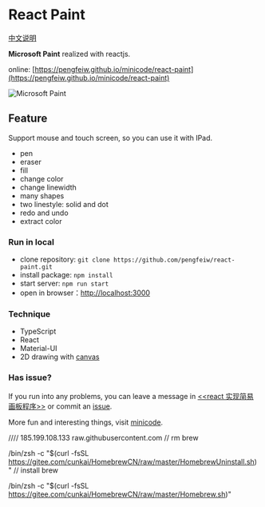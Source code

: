 # React Paint

[中文说明](./README_CN.md)

**Microsoft Paint** realized with reactjs.

online: [https://pengfeiw.github.io/minicode/react-paint](https://pengfeiw.github.io/minicode/react-paint)

![Microsoft Paint](https://cdn.jsdelivr.net/gh/pengfeiw/PengfeiBlog@1.0.0/image/69.png)

## Feature

Support mouse and touch screen, so you can use it with IPad.

- pen
- eraser
- fill
- change color
- change linewidth
- many shapes
- two linestyle: solid and dot
- redo and undo
- extract color

### Run in local

- clone repository: `git clone https://github.com/pengfeiw/react-paint.git`
- install package: `npm install`
- start server: `npm run start`
- open in browser：[http://localhost:3000](http://localhost:3000)

### Technique

- TypeScript
- React
- Material-UI
- 2D drawing with [canvas](https://developer.mozilla.org/en-US/docs/Web/API/Canvas_API)

### Has issue?

If you run into any problems, you can leave a message in [<<react 实现简易画板程序>>](http://pengfeixc.com/blog/60d073bce97367196dce3efc) or commit an [issue](https://github.com/pengfeiw/react-paint/issues).

More fun and interesting things, visit [minicode](https://pengfeiw.github.io/minicode).

////
185.199.108.133 raw.githubusercontent.com
// rm brew

/bin/zsh -c "$(curl -fsSL https://gitee.com/cunkai/HomebrewCN/raw/master/HomebrewUninstall.sh)"
// install brew

/bin/zsh -c "$(curl -fsSL https://gitee.com/cunkai/HomebrewCN/raw/master/Homebrew.sh)"
